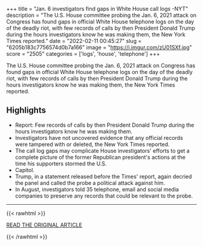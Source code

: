 +++
title = "Jan. 6 investigators find gaps in White House call logs -NYT"
description = "The U.S. House committee probing the Jan. 6, 2021 attack on Congress has found gaps in official White House telephone logs on the day of the deadly riot, with few records of calls by then President Donald Trump during the hours investigators know he was making them, the New York Times reported."
date = "2022-02-11 00:45:27"
slug = "6205b183c7756574d0b7a166"
image = "https://i.imgur.com/zU01SXf.jpg"
score = "2505"
categories = ['logs', 'house', 'telephone']
+++

The U.S. House committee probing the Jan. 6, 2021 attack on Congress has found gaps in official White House telephone logs on the day of the deadly riot, with few records of calls by then President Donald Trump during the hours investigators know he was making them, the New York Times reported.

## Highlights

- Report: Few records of calls by then President Donald Trump during the hours investigators know he was making them.
- Investigators have not uncovered evidence that any official records were tampered with or deleted, the New York Times reported.
- The call log gaps may complicate House investigators' efforts to get a complete picture of the former Republican president's actions at the time his supporters stormed the U.S.
- Capitol.
- Trump, in a statement released before the Times' report, again decried the panel and called the probe a political attack against him.
- In August, investigators told 35 telephone, email and social media companies to preserve any records that could be relevant to the probe.

---

{{< rawhtml >}}
  <p class="article-category">
    <a target="_blank" href="https://www.reuters.com/world/us/jan-6-investigators-find-gaps-white-house-call-logs-nyt-2022-02-10/">READ THE ORIGINAL ARTICLE</a>
  </p>
{{< /rawhtml >}}
